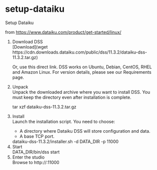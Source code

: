 # setup-dataiku
Setup Dataiku

from https://www.dataiku.com/product/get-started/linux/

<ol>
  <li>Download DSS</li>
  [Download](wget https://cdn.downloads.dataiku.com/public/dss/11.3.2/dataiku-dss-11.3.2.tar.gz)

  Or, use this direct link.
  DSS works on Ubuntu, Debian, CentOS, RHEL and Amazon Linux. For version details, please see our Requirements page.
  
  <li>Unpack</li>
  Unpack the downloaded archive where you want to install DSS.
  You must keep the directory even after installation is complete.

  tar xzf dataiku-dss-11.3.2.tar.gz

  <li>Install</li>
  Launch the installation script. You need to choose:
  <ul>
    <li>A directory where Dataiku DSS will store configuration and data.</li>
    <li>A base TCP port.</li>
  </ul>
  dataiku-dss-11.3.2/installer.sh -d DATA_DIR -p 11000

  <li>Start</li>
  DATA_DIR/bin/dss start

  <li>Enter the studio</li>
  Browse to http://<your server address>:11000

</ol>
